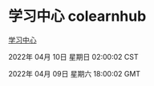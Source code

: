 # 学习中心 colearnhub
[学习中心](http://59.174.26.18:56308/colearnhub/)

2022年 04月 10日 星期日 02:00:02 CST

2022年 04月 09日 星期六 18:00:02 GMT
